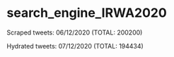 # search_engine_IRWA2020
Scraped tweets: 06/12/2020 (TOTAL: 200200)

Hydrated tweets: 07/12/2020 (TOTAL: 194434)
